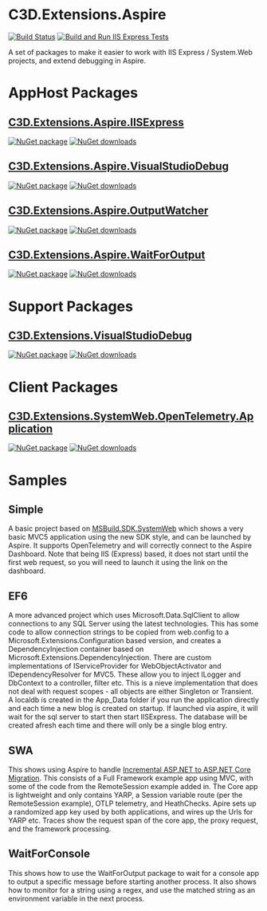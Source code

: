 # C3D.Extensions.Aspire

[![Build Status](https://dev.azure.com/flexviews/OSS.Build/_apis/build/status%2FCZEMacLeod.C3D.Extensions.Aspire?branchName=main)](https://dev.azure.com/flexviews/OSS.Build/_build/latest?definitionId=88&branchName=main)
[![Build and Run IIS Express Tests](https://github.com/CZEMacLeod/C3D.Extensions.Aspire/actions/workflows/dotnet-msbuild-vstest.yml/badge.svg)](https://github.com/CZEMacLeod/C3D.Extensions.Aspire/actions/workflows/dotnet-msbuild-vstest.yml)

A set of packages to make it easier to work with IIS Express / System.Web projects, and extend debugging in Aspire.

# AppHost Packages

## [C3D.Extensions.Aspire.IISExpress](src/C3D/Extensions/Aspire/IISExpress/README.md)
[![NuGet package](https://img.shields.io/nuget/v/C3D.Extensions.Aspire.IISExpress.svg)](https://nuget.org/packages/C3D.Extensions.Aspire.IISExpress)
[![NuGet downloads](https://img.shields.io/nuget/dt/C3D.Extensions.Aspire.IISExpress.svg)](https://nuget.org/packages/C3D.Extensions.Aspire.IISExpress)

## [C3D.Extensions.Aspire.VisualStudioDebug](src/C3D/Extensions/Aspire/VisualStudioDebug/README.md)
[![NuGet package](https://img.shields.io/nuget/v/C3D.Extensions.Aspire.VisualStudioDebug.svg)](https://nuget.org/packages/C3D.Extensions.Aspire.VisualStudioDebug)
[![NuGet downloads](https://img.shields.io/nuget/dt/C3D.Extensions.Aspire.VisualStudioDebug.svg)](https://nuget.org/packages/C3D.Extensions.Aspire.VisualStudioDebug)

## [C3D.Extensions.Aspire.OutputWatcher](src/C3D/Extensions/Aspire/OutputWatcher/README.md)
[![NuGet package](https://img.shields.io/nuget/v/C3D.Extensions.Aspire.OutputWatcher.svg)](https://nuget.org/packages/C3D.Extensions.Aspire.OutputWatcher)
[![NuGet downloads](https://img.shields.io/nuget/dt/C3D.Extensions.Aspire.OutputWatcher.svg)](https://nuget.org/packages/C3D.Extensions.Aspire.OutputWatcher)

## [C3D.Extensions.Aspire.WaitForOutput](src/C3D/Extensions/Aspire/WaitForOutput/README.md)
[![NuGet package](https://img.shields.io/nuget/v/C3D.Extensions.Aspire.WaitForOutput.svg)](https://nuget.org/packages/C3D.Extensions.Aspire.WaitForOutput)
[![NuGet downloads](https://img.shields.io/nuget/dt/C3D.Extensions.Aspire.WaitForOutput.svg)](https://nuget.org/packages/C3D.Extensions.Aspire.WaitForOutput)


# Support Packages

## [C3D.Extensions.VisualStudioDebug](src/C3D/Extensions/VisualStudioDebug/README.md)
[![NuGet package](https://img.shields.io/nuget/v/C3D.Extensions.VisualStudioDebug.svg)](https://nuget.org/packages/C3D.Extensions.VisualStudioDebug)
[![NuGet downloads](https://img.shields.io/nuget/dt/C3D.Extensions.VisualStudioDebug.svg)](https://nuget.org/packages/C3D.Extensions.VisualStudioDebug)

# Client Packages

## [C3D.Extensions.SystemWeb.OpenTelemetry.Application](src/C3D/Extensions/SystemWeb/OpenTelemetry/Application/README.md)
[![NuGet package](https://img.shields.io/nuget/v/C3D.Extensions.SystemWeb.OpenTelemetry.Application.svg)](https://nuget.org/packages/C3D.Extensions.SystemWeb.OpenTelemetry.Application)
[![NuGet downloads](https://img.shields.io/nuget/dt/C3D.Extensions.SystemWeb.OpenTelemetry.Application.svg)](https://nuget.org/packages/C3D.Extensions.SystemWeb.OpenTelemetry.Application)

# Samples

## Simple
A basic project based on [MSBuild.SDK.SystemWeb](https://github.com/CZEMacLeod/MSBuild.SDK.SystemWeb)
which shows a very basic MVC5 application using the new SDK style, and can be launched by Aspire.
It supports OpenTelemetry and will correctly connect to the Aspire Dashboard.
Note that being IIS (Express) based, it does not start until the first web request, so you will need to launch it using the link on the dashboard.

## EF6
A more advanced project which uses Microsoft.Data.SqlClient to allow connections to any SQL Server using the latest technologies.
This has some code to allow connection strings to be copied from web.config to a Microsoft.Extensions.Configuration based version,
and creates a DependencyInjection container based on Microsoft.Extensions.DependencyInjection.
There are custom implementations of IServiceProvider for WebObjectActivator and IDependencyResolver for MVC5.
These allow you to inject ILogger and DbContext to a controller, filter etc.
This is a nieve implementation that does not deal with request scopes - all objects are either Singleton or Transient.
A localdb is created in the App_Data folder if you run the application directly and each time a new blog is created on startup.
If launched via aspire, it will wait for the sql server to start then start IISExpress. The database will be created afresh each time and there will only be a single blog entry.

## SWA
This shows using Aspire to handle [Incremental ASP.NET to ASP.NET Core Migration](https://learn.microsoft.com/aspnet/core/migration/inc/overview).
This consists of a Full Framework example app using MVC, with some of the code from the RemoteSession example added in.
The Core app is lightweight and only contains YARP, a Session variable route (per the RemoteSession example), OTLP telemetry, and HeathChecks.
Apire sets up a randomized app key used by both applications, and wires up the Urls for YARP etc.
Traces show the request span of the core app, the proxy request, and the framework processing.

## WaitForConsole
This shows how to use the WaitForOutput package to wait for a console app to output a specific message before starting another process.
It also shows how to monitor for a string using a regex, and use the matched string as an environment variable in the next process.